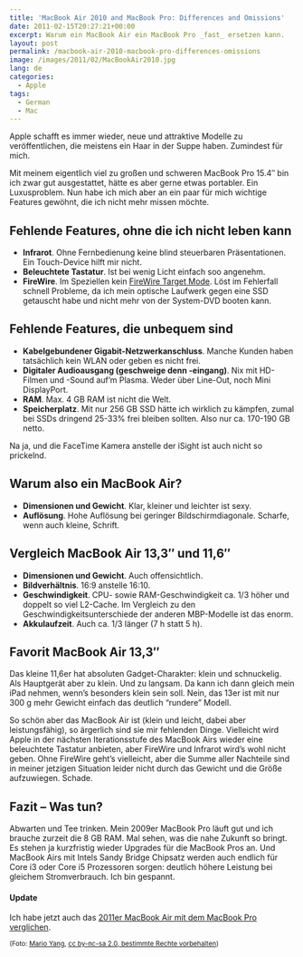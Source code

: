 ```yaml
---
title: 'MacBook Air 2010 and MacBook Pro: Differences and Omissions'
date: 2011-02-15T20:27:21+00:00
excerpt: Warum ein MacBook Air ein MacBook Pro _fast_ ersetzen kann.
layout: post
permalink: /macbook-air-2010-macbook-pro-differences-omissions
image: /images/2011/02/MacBookAir2010.jpg
lang: de
categories:
  - Apple
tags:
  - German
  - Mac
---
```

Apple schafft es immer wieder, neue und attraktive Modelle zu veröffentlichen, die meistens ein Haar in der Suppe haben. Zumindest für mich.

Mit meinem eigentlich viel zu großen und schweren MacBook Pro 15.4″ bin ich zwar gut ausgestattet, hätte es aber gerne etwas portabler. Ein Luxusproblem. Nun habe ich mich aber an ein paar für mich wichtige Features gewöhnt, die ich nicht mehr missen möchte.

## Fehlende Features, ohne die ich nicht leben kann

  * **Infrarot**. Ohne Fernbedienung keine blind steuerbaren Präsentationen. Ein Touch-Device hilft mir nicht.
  * **Beleuchtete Tastatur**. Ist bei wenig Licht einfach soo angenehm.
  * **FireWire**. Im Speziellen kein [FireWire Target Mode](https://support.apple.com/kb/ht1661). Löst im Fehlerfall schnell Probleme, da ich mein optische Laufwerk gegen eine SSD getauscht habe und nicht mehr von der System-DVD booten kann.

## Fehlende Features, die unbequem sind

  * **Kabelgebundener Gigabit-Netzwerkanschluss**. Manche Kunden haben tatsächlich kein WLAN oder geben es nicht frei.
  * **Digitaler Audioausgang (geschweige denn -eingang)**. Nix mit HD-Filmen und -Sound auf’m Plasma. Weder über Line-Out, noch Mini DisplayPort.
  * **RAM**. Max. 4 GB RAM ist nicht die Welt.
  * **Speicherplatz**. Mit nur 256 GB SSD hätte ich wirklich zu kämpfen, zumal bei SSDs dringend 25-33% frei bleiben sollten. Also nur ca. 170-190 GB netto.

Na ja, und die FaceTime Kamera anstelle der iSight ist auch nicht so prickelnd.

## Warum also ein MacBook Air?

  * **Dimensionen und Gewicht**. Klar, kleiner und leichter ist sexy.
  * **Auflösung**. Hohe Auflösung bei geringer Bildschirmdiagonale. Scharfe, wenn auch kleine, Schrift.

## Vergleich MacBook Air 13,3″ und 11,6″

  * **Dimensionen und Gewicht**. Auch offensichtlich.
  * **Bildverhältnis**. 16:9 anstelle 16:10.
  * **Geschwindigkeit**. CPU- sowie RAM-Geschwindigkeit ca. 1/3 höher und doppelt so viel L2-Cache. Im Vergleich zu den Geschwindigkeitsunterschiede der anderen MBP-Modelle ist das enorm.
  * **Akkulaufzeit**. Auch ca. 1/3 länger (7 h statt 5 h).

## Favorit MacBook Air 13,3″

Das kleine 11,6er hat absoluten Gadget-Charakter: klein und schnuckelig. Als Hauptgerät aber zu klein. Und zu langsam. Da kann ich dann gleich mein iPad nehmen, wenn’s besonders klein sein soll. Nein, das 13er ist mit nur 300 g mehr Gewicht einfach das deutlich “rundere” Modell.

So schön aber das MacBook Air ist (klein und leicht, dabei aber leistungsfähig), so ärgerlich sind sie mir fehlenden Dinge. Vielleicht wird Apple in der nächsten Iterationsstufe des MacBook Airs wieder eine beleuchtete Tastatur anbieten, aber FireWire und Infrarot wird’s wohl nicht geben. Ohne FireWire geht’s vielleicht, aber die Summe aller Nachteile sind in meiner jetzigen Situation leider nicht durch das Gewicht und die Größe aufzuwiegen. Schade.

## Fazit – Was tun?

Abwarten und Tee trinken. Mein 2009er MacBook Pro läuft gut und ich brauche zurzeit die 8 GB RAM. Mal sehen, was die nahe Zukunft so bringt. Es stehen ja kurzfristig wieder Upgrades für die MacBook Pros an. Und MacBook Airs mit Intels Sandy Bridge Chipsatz werden auch endlich für Core i3 oder Core i5 Prozessoren sorgen: deutlich höhere Leistung bei gleichem Stromverbrauch. Ich bin gespannt.

#### Update

Ich habe jetzt auch das [2011er MacBook Air mit dem MacBook Pro verglichen](/difference-macbook-air-thunderbolt-vs-macbook-pro-2011).

<small>(Foto: [Mario Yang](https://www.flickr.com/photos/marioyang/5180938229/), [cc by-nc-sa 2.0, bestimmte Rechte vorbehalten](https://creativecommons.org/licenses/by-nc-sa/2.0/))</small>